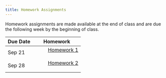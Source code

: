 ```yaml
---
title: Homework Assignments
---
```

<p>
Homework assignments are made available at the end of class and are due the following week by the beginning of class.
</p>
<div>
  <table class="table table-striped table-hover"> 
    <thead>
      <tr>
        <th>Due Date</th>
        <th>Homework</th>
       </tr>
    </thead>
    <tbody> 
      <tr>
        <td>Sep 21</td>
        <td>
          <dl>
          <dd><a href="../materials/homeworks/homework01_alt.Rmd" target=_blank>Homework 1</a> 
          </dd>
          </dl>
        </td>
      </tr>
      <tr>
        <td>Sep 28</td>
        <td>
          <dl>
          <dd><a href="../homeworks/homework02.Rmd" target=_blank>Homework 2</a> 
          </dd>
          </dl>
        </td>
       </tr>
      </tbody>
  </table>
</div>
